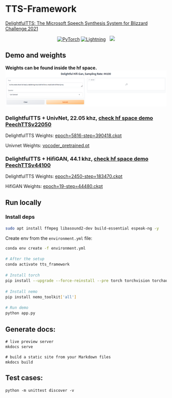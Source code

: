 # TTS-Framework

[DelightfulTTS: The Microsoft Speech Synthesis System for Blizzard Challenge 2021](https://arxiv.org/abs/2110.12612)

<p align="center">
  <a href="https://pytorch.org/get-started/locally/"><img alt="PyTorch" src="https://img.shields.io/badge/PyTorch-ee4c2c?logo=pytorch&logoColor=white"></a>
  <a href="https://lightning.ai/"><img alt="Lightning" src="https://img.shields.io/badge/-Lightning-792ee5?logo=pytorchlightning&logoColor=white"></a>
  <a href="https://huggingface.co/spaces/peechapp/PeechTTSv22050"  style='padding-left: 0.5rem;'><img src='https://img.shields.io/badge/%F0%9F%A4%97%20Hugging%20Face-Spaces-orange'></a>
</p>

## Demo and weights

**Weights can be found inside the hf space.**
![Demo](docs-md/assets/demo_space.png)

### DelightfulTTS + UnivNet, 22.05 khz, [check hf space demo PeechTTSv22050](https://huggingface.co/spaces/peechapp/PeechTTSv22050)

DelightfulTTS Weights: [epoch=5816-step=390418.ckpt](https://huggingface.co/spaces/peechapp/PeechTTSv22050/blob/main/epoch%3D5816-step%3D390418.ckpt)

Univnet Weights: [vocoder_pretrained.pt](https://huggingface.co/spaces/peechapp/PeechTTSv22050/blob/main/vocoder_pretrained.pt)

### DelightfulTTS + HifiGAN, 44.1 khz, [check hf space demo PeechTTSv44100](https://huggingface.co/spaces/peechapp/PeechTTSv44100)

DelightfulTTS Weights: [epoch=2450-step=183470.ckpt](https://huggingface.co/spaces/peechapp/PeechTTSv44100/blob/main/epoch%3D2450-step%3D183470.ckpt)

HifiGAN Weights: [epoch=19-step=44480.ckpt](https://huggingface.co/spaces/peechapp/PeechTTSv44100/blob/main/epoch%3D19-step%3D44480.ckpt)

## Run locally

### Install deps

```bash
sudo apt install ffmpeg libasound2-dev build-essential espeak-ng -y
```

Create env from the `environment.yml` file:

```bash
conda env create -f environment.yml

# After the setup
conda activate tts_framework

# Install torch
pip install --upgrade --force-reinstall --pre torch torchvision torchaudio --index-url https://download.pytorch.org/whl/nightly/cu121

# Install nemo
pip install nemo_toolkit['all']

# Run demo
python app.py
```

## Generate docs:

```
# live preview server
mkdocs serve

# build a static site from your Markdown files
mkdocs build
```

## Test cases:

```
python -m unittest discover -v
```

